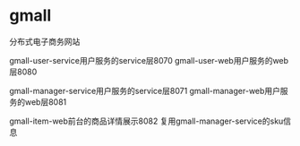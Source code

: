 # gmall
分布式电子商务网站

gmall-user-service用户服务的service层8070
gmall-user-web用户服务的web层8080

gmall-manager-service用户服务的service层8071
gmall-manager-web用户服务的web层8081

gmall-item-web前台的商品详情展示8082
复用gmall-manager-service的sku信息